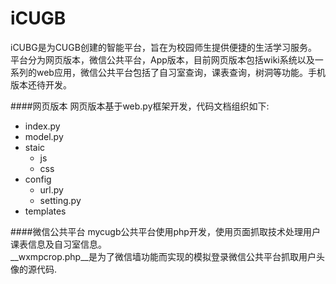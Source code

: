 iCUGB
=====
iCUBG是为CUGB创建的智能平台，旨在为校园师生提供便捷的生活学习服务。
平台分为网页版本，微信公共平台，App版本，目前网页版本包括wiki系统以及一系列的web应用，微信公共平台包括了自习室查询，课表查询，树洞等功能。手机版本还待开发。

####网页版本
网页版本基于web.py框架开发，代码文档组织如下:  
* index.py  
* model.py  
* staic  
    * js
    * css
* config  
    * url.py
    * setting.py
* templates 

####微信公共平台
mycugb公共平台使用php开发，使用页面抓取技术处理用户课表信息及自习室信息。  
__wxmpcrop.php__是为了微信墙功能而实现的模拟登录微信公共平台抓取用户头像的源代码.
